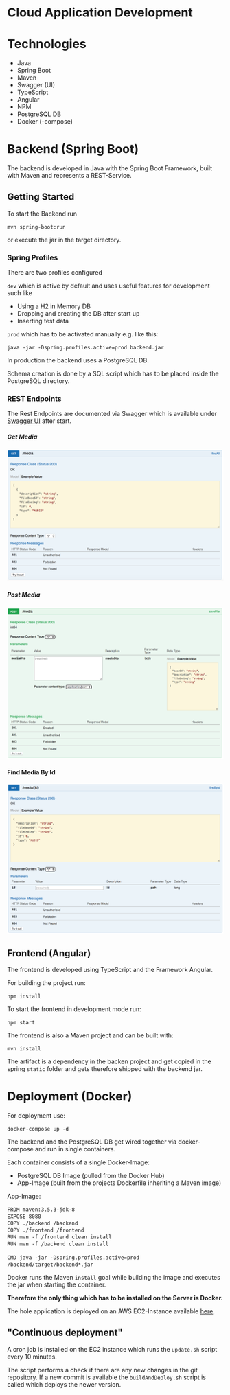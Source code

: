 # Cloud Application Development

# Technologies

- Java
- Spring Boot
- Maven
- Swagger (UI)
- TypeScript
- Angular
- NPM
- PostgreSQL DB
- Docker (-compose)

# Backend (Spring Boot)
The backend is developed in Java with the Spring Boot Framework, built with Maven and represents a REST-Service.

## Getting Started

To start the Backend run 

```
mvn spring-boot:run
```
or execute the jar in the target directory.

### Spring Profiles

There are two profiles configured

`dev` which is active by default and uses useful features for development such like

- Using a H2 in Memory DB
- Dropping and creating the DB after start up
- Inserting test data

`prod` which has to be activated manually e.g. like this:

```
java -jar -Dspring.profiles.active=prod backend.jar
```

In production the backend uses a PostgreSQL DB. 

Schema creation is done by a SQL script which has to be placed inside the PostgreSQL directory.

### REST Endpoints

The Rest Endpoints are documented via Swagger which is available under [Swagger UI](http://localhost:8080/swagger-ui.html) after start.


##### Get Media
![get-media](readme-files/get-media.png)

##### Post Media
![post-media](readme-files/post-media.png)

#### Find Media By Id
![get-one-media](readme-files/get-one-media.png)

## Frontend (Angular)

The frontend is developed using TypeScript and the Framework Angular.

For building the project run:

```
npm install
```

To start the frontend in development mode run:

```
npm start
```

The frontend is also a Maven project and can be built with:

```
mvn install
```

The artifact is a dependency in the backen project and get copied in the spring `static` folder and gets therefore shipped with the backend jar.


# Deployment (Docker)
For deployment use:

```
docker-compose up -d
```

The backend and the PostgreSQL DB get wired together via docker-compose and run in single containers.

Each container consists of a single Docker-Image:

- PostgreSQL DB Image (pulled from the Docker Hub)
- App-Image (built from the projects Dockerfile inheriting a Maven image)

App-Image:

```
FROM maven:3.5.3-jdk-8
EXPOSE 8080
COPY ./backend /backend
COPY ./frontend /frontend
RUN mvn -f /frontend clean install
RUN mvn -f /backend clean install

CMD java -jar -Dspring.profiles.active=prod /backend/target/backend*.jar
```

Docker runs the Maven `install` goal while building the image and executes the jar when starting the container.

**Therefore the only thing which has to be installed on the Server is Docker.**

The hole application is deployed on an AWS EC2-Instance available [here](http://ec2-54-202-250-94.us-west-2.compute.amazonaws.com/).


## "Continuous deployment"

A cron job is installed on the EC2 instance which runs the `update.sh` script every 10 minutes.

The script performs a check if there are any new changes in the git repository. If a new commit is available the `buildAndDeploy.sh` script is called which deploys the newer version.


